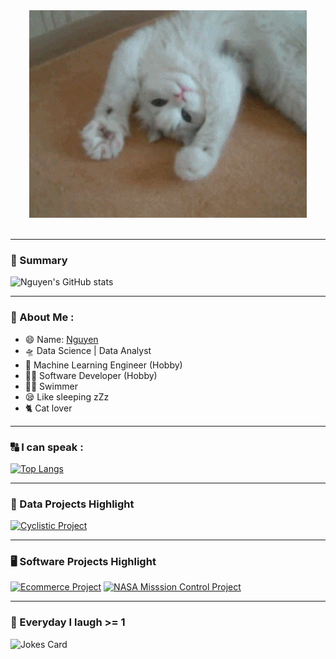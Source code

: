 <div align="center">
  <img src="hello.gif"/>
</div>

<div align="center">
  <img src="https://komarev.com/ghpvc/?username=NguyenN95&style=flat-square&color=blue" alt=""/>
</div>

---

### 📝 Summary

![Nguyen's GitHub stats](https://github-readme-stats-git-masterrstaa-rickstaa.vercel.app/api?username=NguyenN95&hide=issues&theme=transparent) 

---

### 🤩 About Me :

- 😄 Name: [Nguyen](https://en.wiktionary.org/wiki/nguy%C3%AAn#Pronunciation)
- 🛸 Data Science | Data Analyst
- 🤖 Machine Learning Engineer (Hobby)
- 👨‍💻 Software Developer (Hobby)
- 🏊‍♂️ Swimmer
- 😪 Like sleeping zZz
- 🐈 Cat lover

---

### 🔠 I can speak :

[![Top Langs](https://github-readme-stats-git-masterrstaa-rickstaa.vercel.app/api/top-langs/?username=NguyenN95&hide=html,css,dockerfile,typescript)](https://github.com/NguyenN95?tab=repositories)

---

### 🔢 Data Projects Highlight

[![Cyclistic Project](https://github-readme-stats.vercel.app/api/pin/?username=NguyenN95&repo=Cyclistic-Analysis)](https://github.com/NguyenN95/Cyclistic-Analysis)

---

### 🖥️ Software Projects Highlight

[![Ecommerce Project](https://github-readme-stats.vercel.app/api/pin/?username=NguyenN95&repo=Ecommerce-Svelte)](https://github.com/NguyenN95/Ecommerce-Svelte)
[![NASA Misssion Control Project](https://github-readme-stats.vercel.app/api/pin/?username=NguyenN95&repo=NASA-Misssion-Control)](https://github.com/NguyenN95/NASA-Misssion-Control)

---

### 🤣 Everyday I laugh >= 1

![Jokes Card](https://readme-jokes.vercel.app/api?theme=random)

<!--- - 📫 How to reach me: [![Linkedin][Linkedin]][Linkedin-url]
- ☝️ My Websites:
  - [Leet code](https://leetcode.com/NguyenN95/)
  - [Kaggle](https://www.kaggle.com/nguyenn95)
  - [Codingame](https://www.codingame.com/profile/9fba2a11f978e10d59525ac56cfb78c67943494)
  - [Coursera](https://www.coursera.org/user/b6ff7ddb44e9690e6a785b64f260b4ab)
  - [Udemy](https://www.udemy.com/user/nguyenbinhnguyen/)

// - ⚡ Fun fact: lazy , swimmer , lose weight 👟, enjoy myself 😆 and want to explore the world ✈️
--->
  
[Linkedin]: https://img.shields.io/badge/LinkedIn-0077B5?style=for-the-badge&logo=linkedin&logoColor=white
[Linkedin-url]: https://www.linkedin.com/in/nguyenn95/
